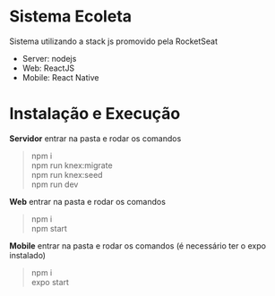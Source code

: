 # Sistema Ecoleta

Sistema utilizando a stack js promovido pela RocketSeat
- Server: nodejs
- Web: ReactJS
- Mobile: React Native

# Instalação e Execução
**Servidor** entrar na pasta e rodar os comandos
> npm i <br/>
> npm run knex:migrate<br/>
> npm run knex:seed<br/>
> npm run dev<br/>

**Web** entrar na pasta e rodar os comandos
> npm i<br/>
> npm start<br/>

**Mobile** entrar na pasta e rodar os comandos (é necessário ter o expo instalado)
> npm i<br/>
> expo start<br/>
